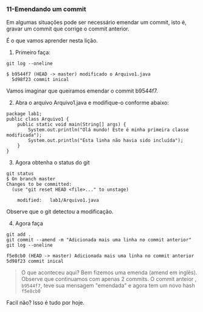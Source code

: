 ### 11-Emendando um commit

Em algumas situações pode ser necessário emendar um commit, isto é, gravar um commit que corrige o commit anterior.

É o que vamos aprender nesta lição.

1. Primeiro faça:

```
git log --oneline

$ b9544f7 (HEAD -> master) modificado o Arquivo1.java
  5d98f23 commit inical
````

Vamos imaginar que queiramos emendar o commit b9544f7.

2. Abra o arquivo Arquivo1.java e modifique-o conforme abaixo:


```
package lab1;
public class Arquivo1 {
    public static void main(String[] args) {
        System.out.println("Olá mundo! Este é minha primeira classe modificada");
        System.out.println("Esta linha não havia sido incluída");
    }
}
```

3. Agora obtenha o status do git

```
git status
$ On branch master
Changes to be committed:
  (use "git reset HEAD <file>..." to unstage)

	modified:   lab1/Arquivo1.java

````

Observe que o git detectou a modificação.

4. Agora faça 

````
git add .
git commit --amend -m "Adicionada mais uma linha no commit anterior"
git log --oneline
````


````
f5e8cb0 (HEAD -> master) Adicionada mais uma linha no commit anterior
5d98f23 commit inical
````


> O que aconteceu aqui? Bem fizemos uma emenda (amend em inglês). Observe que continuamos com apenas 2 commits. O commit anteior , `b9544f7`, teve sua mensagem "emendada" e agora tem um novo hash `f5e8cb0`

Facil não?
Isso é tudo por hoje.

